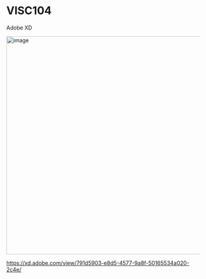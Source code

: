 # VISC104

Adobe XD

<img width="569" alt="image" src="https://user-images.githubusercontent.com/83219483/201984053-ef43814f-32d0-4d15-9f08-e3d59b8e3c27.png">

https://xd.adobe.com/view/791d5903-e8d5-4577-9a8f-50165534a020-2c4e/
